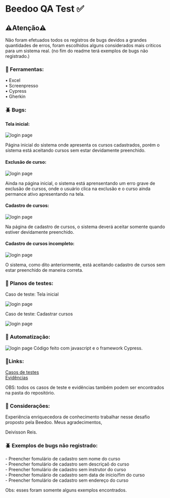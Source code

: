 <h1>Beedoo QA Test ✅</h1>

<h2>⚠️Atenção⚠️</h2>
Não foram efetuados todos os registros de bugs devidos a grandes quantidades de erros, foram escolhidos alguns considerados mais criticos para um sistema real. (no fim do readme terá exemplos de bugs não registrado.)

<h3>🔧 Ferramentas:</h3>
• Excel<br>
• Screenpresso<br>
• Cypress<br>
• Gherkin<br>

<h3>🪲 Bugs:</h3>

<h4>Tela inicial:</h4>

![login page](https://github.com/deivissonnreis/QA-Test/blob/main/Beedoo%20QA%20Test/Evidências/Suíte%20-%20Tela%20inicial/Suíte%20-%20Tela%20inicial%20-%20ID%202.png)

Página inicial do sistema onde apresenta os cursos cadastrados, porém o sistema está aceitando cursos sem estar devidamente preenchido.

<h4>Exclusão de curso:</h4>

![login page](https://github.com/deivissonnreis/QA-Test/blob/main/Beedoo%20QA%20Test/Evidências/Suíte%20-%20Tela%20inicial/Suíte%20-%20Tela%20inicial%20-%20ID%203.png)

Ainda na página inicial, o sistema está aprensentando um erro grave de exclusão de cursos, onde o usuário clica na exclusão e o curso ainda permance ativo apresentando na tela.

<h4>Cadastro de cursos:</h4>

![login page](https://github.com/deivissonnreis/QA-Test/blob/main/Beedoo%20QA%20Test/Evidências/Suíte%20-%20Cadastrar%20cursos/Suíte%20-%20Cadastrar%20cursos%20-%20ID%201-1.png)

Na página de cadastro de cursos, o sistema deverá aceitar somente quando estiver devidamente preenchido.

<h4>Cadastro de cursos incompleto:</h4>

![login page](https://github.com/deivissonnreis/QA-Test/blob/main/Beedoo%20QA%20Test/Evidências/Suíte%20-%20Cadastrar%20cursos/Suíte%20-%20Cadastrar%20cursos%20-%20ID%201-1.png)

O sistema, como dito anteriormente, está aceitando cadastro de cursos sem estar preenchido de maneira correta.

<h3>📜 Planos de testes:</h3>

Caso de teste: Tela inicial

![login page](https://github.com/deivissonnreis/QA-Test/blob/main/Beedoo%20QA%20Test/Evidências/Caso%20de%20teste%202.png)

Caso de teste: Cadastrar cursos

![login page](https://github.com/deivissonnreis/QA-Test/blob/main/Beedoo%20QA%20Test/Evidências/Caso%20de%20teste%201.png)

<h3>🤖 Automatização:</h3>

![login page](https://github.com/deivissonnreis/QA-Test/blob/main/Beedoo%20QA%20Test/Cypress%20-%20Bônus/Beedoo%20Cypress/Cypress-1.png)
Código feito com javascript e o framework Cypress.


<h3>🔗Links:</h3>
 <a href='https://docs.google.com/spreadsheets/d/170ENdST1mG_d_OJxBGORIJS6Eeadm8hD/edit?gid=140281297#gid=140281297'>Casos de testes</a><br>
 <a href='https://drive.google.com/drive/folders/1ofXXDbML0Iu_QD--RLxwsvBsg4qX3ZjJ?usp=drive_link'>Evidências</a>

 OBS: todos os casos de teste e evidências também podem ser encontrados na pasta do repositório.

 <h3>💬 Considerações:</h3>
 Experiência enriquecedora de conhecimento trabalhar nesse desafio proposto pela Beedoo.
 Meus agradecimentos,

 Deivisson Reis.

 <h3>🪲 Exemplos de bugs não registrado: </h3>
 - Preencher fomulário de cadastro sem nome do curso <br>
 - Preencher fomulário de cadastro sem descriçaõ do curso <br>
 - Preencher fomulário de cadastro sem instrutor do curso <br>
 - Preencher fomulário de cadastro sem data de ínicio/fim do curso <br>
 - Preencher fomulário de cadastro sem endereço do curso <br>

  Obs: esses foram somente alguns exemplos encontrados.
 
 
 

 
 

 









